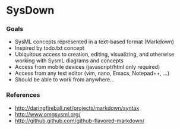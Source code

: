 SysDown
=======

### Goals ###

 * SysML concepts represented in a text-based format (Markdown)
 * Inspired by todo.txt concept
 * Ubiquitous access to creation, editing, visualizing, and otherwise working with SysmL diagrams and concepts
  * Access from mobile devices (javascript/html only required)
  * Access from any text editor (vim, nano, Emacs, Notepad++, ...)
  * Should be able to work from anywhere... 
  
### References ###
 * http://daringfireball.net/projects/markdown/syntax
 * http://www.omgsysml.org/
 * http://github.github.com/github-flavored-markdown/


